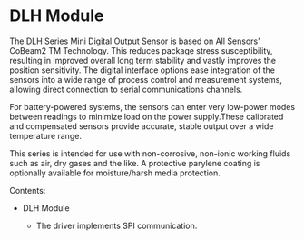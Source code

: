 # DLH Module

The DLH Series Mini Digital Output Sensor is based on All Sensors’ CoBeam2 TM Technology.
This reduces package stress susceptibility, resulting in improved overall long term stability and vastly improves the position sensitivity.
The digital interface options ease integration of the sensors into a wide range of process control and measurement systems, allowing direct connection to serial communications channels.

For battery-powered systems, the sensors can enter very low-power modes between readings to minimize load on the power supply.These calibrated and compensated sensors provide accurate, stable output over a wide temperature range.

This series is intended for use with non-corrosive, non-ionic working fluids such as air, dry gases and the like. A protective parylene coating is optionally available for moisture/harsh media protection.

Contents:


* DLH Module


    * The driver implements SPI communication.
